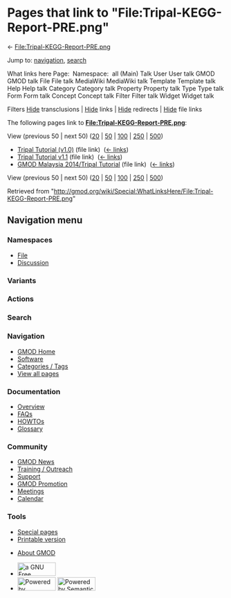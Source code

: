<div id="mw-page-base" class="noprint">

</div>

<div id="mw-head-base" class="noprint">

</div>

<div id="content" class="mw-body" role="main">

<span id="top"></span>

<div id="mw-js-message" style="display:none;">

</div>



# <span dir="auto">Pages that link to "File:Tripal-KEGG-Report-PRE.png"</span>

<div id="bodyContent">

<div id="contentSub">

←
[File:Tripal-KEGG-Report-PRE.png](/wiki/File:Tripal-KEGG-Report-PRE.png "File:Tripal-KEGG-Report-PRE.png")

</div>

<div id="jump-to-nav" class="mw-jump">

Jump to: [navigation](#mw-navigation), [search](#p-search)

</div>

<div id="mw-content-text">

What links here Page:  Namespace:  all (Main) Talk User User talk GMOD
GMOD talk File File talk MediaWiki MediaWiki talk Template Template talk
Help Help talk Category Category talk Property Property talk Type Type
talk Form Form talk Concept Concept talk Filter Filter talk Widget
Widget talk

Filters
[Hide](/mediawiki/index.php?title=Special:WhatLinksHere/File:Tripal-KEGG-Report-PRE.png&hidetrans=1 "Special:WhatLinksHere/File:Tripal-KEGG-Report-PRE.png")
transclusions \|
[Hide](/mediawiki/index.php?title=Special:WhatLinksHere/File:Tripal-KEGG-Report-PRE.png&hidelinks=1 "Special:WhatLinksHere/File:Tripal-KEGG-Report-PRE.png")
links \|
[Hide](/mediawiki/index.php?title=Special:WhatLinksHere/File:Tripal-KEGG-Report-PRE.png&hideredirs=1 "Special:WhatLinksHere/File:Tripal-KEGG-Report-PRE.png")
redirects \|
[Hide](/mediawiki/index.php?title=Special:WhatLinksHere/File:Tripal-KEGG-Report-PRE.png&hideimages=1 "Special:WhatLinksHere/File:Tripal-KEGG-Report-PRE.png")
file links

The following pages link to
**[File:Tripal-KEGG-Report-PRE.png](/wiki/File:Tripal-KEGG-Report-PRE.png "File:Tripal-KEGG-Report-PRE.png")**:

View (previous 50 \| next 50)
([20](/mediawiki/index.php?title=Special:WhatLinksHere/File:Tripal-KEGG-Report-PRE.png&limit=20 "Special:WhatLinksHere/File:Tripal-KEGG-Report-PRE.png")
\|
[50](/mediawiki/index.php?title=Special:WhatLinksHere/File:Tripal-KEGG-Report-PRE.png&limit=50 "Special:WhatLinksHere/File:Tripal-KEGG-Report-PRE.png")
\|
[100](/mediawiki/index.php?title=Special:WhatLinksHere/File:Tripal-KEGG-Report-PRE.png&limit=100 "Special:WhatLinksHere/File:Tripal-KEGG-Report-PRE.png")
\|
[250](/mediawiki/index.php?title=Special:WhatLinksHere/File:Tripal-KEGG-Report-PRE.png&limit=250 "Special:WhatLinksHere/File:Tripal-KEGG-Report-PRE.png")
\|
[500](/mediawiki/index.php?title=Special:WhatLinksHere/File:Tripal-KEGG-Report-PRE.png&limit=500 "Special:WhatLinksHere/File:Tripal-KEGG-Report-PRE.png"))

- [Tripal Tutorial
  (v1.0)](/wiki/Tripal_Tutorial_(v1.0) "Tripal Tutorial (v1.0)") (file
  link) ‎ <span class="mw-whatlinkshere-tools">([←
  links](/mediawiki/index.php?title=Special:WhatLinksHere&target=Tripal+Tutorial+%28v1.0%29 "Special:WhatLinksHere"))</span>
- [Tripal Tutorial
  v1.1](/wiki/Tripal_Tutorial_v1.1 "Tripal Tutorial v1.1") (file link) ‎
  <span class="mw-whatlinkshere-tools">([←
  links](/mediawiki/index.php?title=Special:WhatLinksHere&target=Tripal+Tutorial+v1.1 "Special:WhatLinksHere"))</span>
- [GMOD Malaysia 2014/Tripal
  Tutorial](/wiki/GMOD_Malaysia_2014/Tripal_Tutorial "GMOD Malaysia 2014/Tripal Tutorial")
  (file link) ‎ <span class="mw-whatlinkshere-tools">([←
  links](/mediawiki/index.php?title=Special:WhatLinksHere&target=GMOD+Malaysia+2014%2FTripal+Tutorial "Special:WhatLinksHere"))</span>

View (previous 50 \| next 50)
([20](/mediawiki/index.php?title=Special:WhatLinksHere/File:Tripal-KEGG-Report-PRE.png&limit=20 "Special:WhatLinksHere/File:Tripal-KEGG-Report-PRE.png")
\|
[50](/mediawiki/index.php?title=Special:WhatLinksHere/File:Tripal-KEGG-Report-PRE.png&limit=50 "Special:WhatLinksHere/File:Tripal-KEGG-Report-PRE.png")
\|
[100](/mediawiki/index.php?title=Special:WhatLinksHere/File:Tripal-KEGG-Report-PRE.png&limit=100 "Special:WhatLinksHere/File:Tripal-KEGG-Report-PRE.png")
\|
[250](/mediawiki/index.php?title=Special:WhatLinksHere/File:Tripal-KEGG-Report-PRE.png&limit=250 "Special:WhatLinksHere/File:Tripal-KEGG-Report-PRE.png")
\|
[500](/mediawiki/index.php?title=Special:WhatLinksHere/File:Tripal-KEGG-Report-PRE.png&limit=500 "Special:WhatLinksHere/File:Tripal-KEGG-Report-PRE.png"))

</div>

<div class="printfooter">

Retrieved from
"<http://gmod.org/wiki/Special:WhatLinksHere/File:Tripal-KEGG-Report-PRE.png>"

</div>

<div id="catlinks" class="catlinks catlinks-allhidden">

</div>

<div class="visualClear">

</div>

</div>

</div>

<div id="mw-navigation">

## Navigation menu

<div id="mw-head">



<div id="left-navigation">

<div id="p-namespaces" class="vectorTabs" role="navigation"
aria-labelledby="p-namespaces-label">

### Namespaces

- <span id="ca-nstab-image"><a href="/wiki/File:Tripal-KEGG-Report-PRE.png" accesskey="c"
  title="View the file page [c]">File</a></span>
- <span id="ca-talk"><a
  href="/mediawiki/index.php?title=File_talk:Tripal-KEGG-Report-PRE.png&amp;action=edit&amp;redlink=1"
  accesskey="t"
  title="Discussion about the content page [t]">Discussion</a></span>

</div>

<div id="p-variants" class="vectorMenu emptyPortlet" role="navigation"
aria-labelledby="p-variants-label">

### 

### Variants[](#)

<div class="menu">

</div>

</div>

</div>

<div id="right-navigation">



<div id="p-cactions" class="vectorMenu emptyPortlet" role="navigation"
aria-labelledby="p-cactions-label">

### Actions[](#)

<div class="menu">

</div>

</div>

<div id="p-search" role="search">

### Search

<div id="simpleSearch">

</div>

</div>

</div>

</div>

<div id="mw-panel">

<div id="p-logo" role="banner">

<a href="/wiki/Main_Page"
style="background-image: url(http://gmod.org/images/GMOD-cogs.png);"
title="Visit the main page"></a>

</div>

<div id="p-Navigation" class="portal" role="navigation"
aria-labelledby="p-Navigation-label">

### Navigation

<div class="body">

- <span id="n-GMOD-Home">[GMOD Home](/wiki/Main_Page)</span>
- <span id="n-Software">[Software](/wiki/GMOD_Components)</span>
- <span id="n-Categories-.2F-Tags">[Categories /
  Tags](/wiki/Categories)</span>
- <span id="n-View-all-pages">[View all
  pages](/wiki/Special:AllPages)</span>

</div>

</div>

<div id="p-Documentation" class="portal" role="navigation"
aria-labelledby="p-Documentation-label">

### Documentation

<div class="body">

- <span id="n-Overview">[Overview](/wiki/Overview)</span>
- <span id="n-FAQs">[FAQs](/wiki/Category:FAQ)</span>
- <span id="n-HOWTOs">[HOWTOs](/wiki/Category:HOWTO)</span>
- <span id="n-Glossary">[Glossary](/wiki/Glossary)</span>

</div>

</div>

<div id="p-Community" class="portal" role="navigation"
aria-labelledby="p-Community-label">

### Community

<div class="body">

- <span id="n-GMOD-News">[GMOD News](/wiki/GMOD_News)</span>
- <span id="n-Training-.2F-Outreach">[Training /
  Outreach](/wiki/Training_and_Outreach)</span>
- <span id="n-Support">[Support](/wiki/Support)</span>
- <span id="n-GMOD-Promotion">[GMOD
  Promotion](/wiki/GMOD_Promotion)</span>
- <span id="n-Meetings">[Meetings](/wiki/Meetings)</span>
- <span id="n-Calendar">[Calendar](/wiki/Calendar)</span>

</div>

</div>

<div id="p-tb" class="portal" role="navigation"
aria-labelledby="p-tb-label">

### Tools

<div class="body">

- <span id="t-specialpages"><a href="/wiki/Special:SpecialPages" accesskey="q"
  title="A list of all special pages [q]">Special pages</a></span>
- <span id="t-print"><a
  href="/mediawiki/index.php?title=Special:WhatLinksHere/File:Tripal-KEGG-Report-PRE.png&amp;printable=yes"
  rel="alternate" accesskey="p"
  title="Printable version of this page [p]">Printable version</a></span>

</div>

</div>

</div>

</div>

<div id="footer" role="contentinfo">

- <span id="footer-places-about">[About
  GMOD](/wiki/GMOD:About "GMOD:About")</span>

<!-- -->

- <span id="footer-copyrightico">[<img src="http://www.gnu.org/graphics/gfdl-logo-small.png" width="88"
  height="31" alt="a GNU Free Documentation License" />](http://www.gnu.org/licenses/fdl-1.3.html)</span>
- <span id="footer-poweredbyico">[<img src="/mediawiki/skins/common/images/poweredby_mediawiki_88x31.png"
  width="88" height="31" alt="Powered by MediaWiki" />](//www.mediawiki.org/)
  [<img
  src="/mediawiki/extensions/SemanticMediaWiki/includes/../resources/images/smw_button.png"
  width="88" height="31" alt="Powered by Semantic MediaWiki" />](https://www.semantic-mediawiki.org/wiki/Semantic_MediaWiki)</span>

<div style="clear:both">

</div>

</div>
